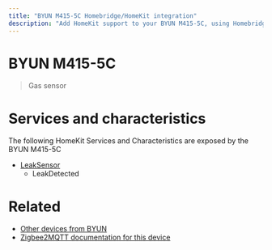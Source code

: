```yaml
---
title: "BYUN M415-5C Homebridge/HomeKit integration"
description: "Add HomeKit support to your BYUN M415-5C, using Homebridge, Zigbee2MQTT and homebridge-z2m."
---
```

<!---
This file has been GENERATED using src/docgen/docgen.ts
DO NOT EDIT THIS FILE MANUALLY!
-->
# BYUN M415-5C
> Gas sensor


# Services and characteristics
The following HomeKit Services and Characteristics are exposed by
the BYUN M415-5C

* [LeakSensor](../../sensors.md)
  * LeakDetected


# Related
* [Other devices from BYUN](../index.md#byun)
* [Zigbee2MQTT documentation for this device](https://www.zigbee2mqtt.io/devices/M415-5C.html)